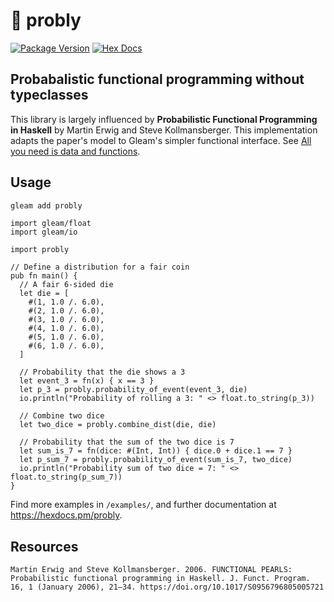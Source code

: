 # 🎲 probly

[![Package Version](https://img.shields.io/hexpm/v/probly)](https://hex.pm/packages/probly)
[![Hex Docs](https://img.shields.io/badge/hex-docs-ffaff3)](https://hexdocs.pm/probly/)

## Probabalistic functional programming without typeclasses

This library is largely influenced by **Probabilistic Functional Programming in Haskell** by Martin Erwig and Steve Kollmansberger. This implementation adapts the paper's model to Gleam's simpler functional interface. See [All you need is data and functions](https://mckayla.blog/posts/all-you-need-is-data-and-functions.html).

## Usage

```sh
gleam add probly
```

```gleam
import gleam/float
import gleam/io

import probly

// Define a distribution for a fair coin
pub fn main() {
  // A fair 6-sided die
  let die = [
    #(1, 1.0 /. 6.0),
    #(2, 1.0 /. 6.0),
    #(3, 1.0 /. 6.0),
    #(4, 1.0 /. 6.0),
    #(5, 1.0 /. 6.0),
    #(6, 1.0 /. 6.0),
  ]

  // Probability that the die shows a 3
  let event_3 = fn(x) { x == 3 }
  let p_3 = probly.probability_of_event(event_3, die)
  io.println("Probability of rolling a 3: " <> float.to_string(p_3))

  // Combine two dice
  let two_dice = probly.combine_dist(die, die)

  // Probability that the sum of the two dice is 7
  let sum_is_7 = fn(dice: #(Int, Int)) { dice.0 + dice.1 == 7 }
  let p_sum_7 = probly.probability_of_event(sum_is_7, two_dice)
  io.println("Probability sum of two dice = 7: " <> float.to_string(p_sum_7))
}
```

Find more examples in `/examples/`, and further documentation at <https://hexdocs.pm/probly>.

## Resources

```
Martin Erwig and Steve Kollmansberger. 2006. FUNCTIONAL PEARLS: Probabilistic functional programming in Haskell. J. Funct. Program. 16, 1 (January 2006), 21–34. https://doi.org/10.1017/S0956796805005721
```

